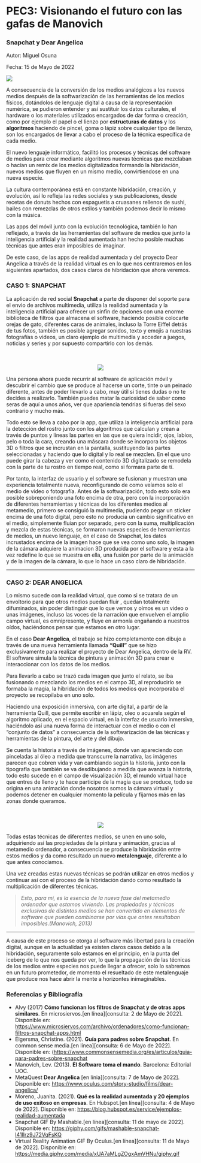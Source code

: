 # PEC3: Visionando el futuro con las gafas de Manovich

### Snapchat y Dear Angelica

Autor: Miguel Osuna

Fecha: 15 de Mayo de 2022

![](https://cdn.pixabay.com/photo/2021/11/23/10/43/virtual-6818393_1280.jpg)


A consecuencia de la conversión de los medios analógicos a los nuevos medios después de la softwarización de las herramientas de los medios físicos, dotándolos de lenguaje digital a causa de la representación numérica, se pudieron entender y así sustituir los datos culturales, el hardware o los materiales utilizados encargados de dar forma o creación, como por ejemplo el papel o el lienzo por **estructuras de datos** y los **algoritmos** haciendo de pincel, goma o lápiz sobre cualquier tipo de lienzo, son los encargados de llevar a cabo el proceso de la técnica específica de cada medio.

El nuevo lenguaje informático, facilitó los procesos y técnicas del software de medios para crear mediante algoritmos nuevas técnicas que mezclaban o hacían un remix de los medios digitalizados formando la hibridación, nuevos medios que fluyen en un mismo medio, convirtiendose en una nueva especie.

La cultura contemporánea está en constante hibridación, creación, y evolución, así lo refleja las redes sociales y sus publicaciones, desde recetas de donuts hechos con espaguetis a cruasanes rellenos de sushi, bailes con remezclas de  otros estilos y también podemos decir lo mismo con la música.

Las apps del móvil junto con la evolución tecnológica, también lo han reflejado, a través de las herramientas del software de medios que junto la inteligencia artificial y la realidad aumentada han hecho posible muchas técnicas que antes eran imposibles de imaginar.

De este caso, de las apps de realidad aumentada y del proyecto Dear Angelica a través de la realidad virtual es en lo que nos centraremos en los siguientes apartados, dos casos claros de hibridación que ahora veremos.

### **CASO 1: SNAPCHAT**

La aplicación de red social **Snapchat** a parte de disponer del soporte para el envio de archivos multimedia, utiliza la realidad aumentada y la inteligencia artificial para ofrecer un sinfín de opciones con una enorme biblioteca de filtros que almacena el software, haciendo posible colocarte orejas de gato, diferentes caras de animales, incluso la Torre Eiffel detrás de tus fotos, también es posible agregar sonidos, texto y emojis a nuestras fotografías o videos, un claro ejemplo de multimedia y acceder a juegos, noticias y series y por supuesto compartirlo con los demás.
<p align="center">
  <br><br>
  <img src="https://user-images.githubusercontent.com/104562142/168467919-30af32a3-eccf-4b7f-a13a-5f21018eaaa2.gif">
</p> 
Una persona ahora puede recurrir al software de aplicación móvil y descubrir el cambio que se produce al hacerse un corte, tinte o un peinado diferente, antes de poder llevarlo a cabo, muy útil si tienes dudas o no te decides a realizarlo. También puedes matar la curiosidad de saber como seras de aquí a unos años, ver que apariencia tendrias si fueras del sexo contrario y mucho más.

Todo esto se lleva a cabo por la app, que utiliza la inteligencia artificial para la detección del rostro junto con los algoritmos que calculan y crean a través de puntos y líneas las partes en las que se quiera incidir, ojos, labios, pelo o toda la cara, creando una máscara donde se incorpora los objetos 3D o filtros que se incrustan en la pantalla, sustituyendo las partes seleccionadas y haciendo que lo digital y lo real se mezclen. En el que uno puede girar la cabeza y ver como el contenido 3D digitalizado se remodela con la parte de tu rostro en tiempo real, como si formara parte de tí. 

Por tanto, la interfaz de usuario y el software se fusionan y muestran una experiencia totalmente nueva, reconfigurando de como veíamos solo el medio de video o fotografía. Antes de la softwarización, todo esto solo era posible sobreponiendo una foto encima de otra, pero con la incorporación de diferentes herramientas y técnicas de los diferentes medios al metamedio, primero se consiguió la multimedia, pudiendo pegar un sticker encima de una foto digital, pero esto no producia un cambio significativo en el medio, simplemente fluian por separado, pero con la suma, multiplicación y mezcla de estas técnicas, se formaron nuevas especies de herramientas de medios, un nuevo lenguaje, en el caso de Snapchat, los datos incrustados encima de la imagen hace que se vea como uno solo, la imagen de la cámara adquiere la animacion 3D producida por el software y esta a la vez redefine lo que se muestra en ella, una fusión por parte de la animación y de la imagen de la cámara, lo que lo hace un caso claro de hibridación.
*******
### **CASO 2: DEAR ANGELICA**

Lo mismo sucede con la realidad virtual, que como si se tratara de un envoltorio para que otros medios puedan fluir , quedan totalmente difuminados, sin poder distinguir que lo que vemos y oímos es un video o unas imágenes, incluso las voces de la narración que envuelven el amplio campo virtual, es omnipresente, y fluye en armonía engañando a nuestros oídos, haciéndonos pensar que estamos en otro lugar.

En el caso **Dear Angelica**, el trabajo se hizo completamente con dibujo a través de una nueva herramienta llamada **“Quill”** que se hizo exclusivamente para realizar el proyecto de Dear Angelica, dentro de la RV. El software simula la técnica de pintura y animación 3D para crear e interaccionar con los datos de los medios.

Para llevarlo a cabo se trazó cada imagen que junto el relato, se iba fusionando o mezclando los medios en el campo 3D, al reproducirlo se formaba la magia, la hibridación de todos los medios que incorporaba el proyecto se recopilaba en uno solo.

Haciendo una exposición inmersiva, con arte digital, a partir de la herramienta Quill, que permite escribir en lápiz, oleo o acuarela según el algoritmo aplicado, en el espacio virtual, en la interfaz de usuario inmersiva, haciéndolo así una nueva forma de interactuar con el medio o con el “conjunto de datos” a consecuencia de la softwarización de las técnicas y herramientas de la pintura, del arte y del dibujo.

Se cuenta la historia a través de imágenes, donde van apareciendo con pinceladas al óleo a medida que transcurre la narrativa, las imágenes parecen que cobren vida y van cambiando según la historia, junto con la tipografía que también se va desdibujando a medida que avanza la historia, todo esto sucede en el campo de visualización 3D, el mundo virtual hace que entres de lleno y te hace participe de la magia que se produce, todo se origina en una animación donde nosotros somos la cámara virtual y podemos detener en cualquier momento la película y fijarnos más en las zonas donde queramos.

<p align="center">
  <br><br>
  <img src="https://user-images.githubusercontent.com/104562142/167853017-d07d19eb-e019-4836-bc9b-e480b768e490.gif">
</p>

Todas estas técnicas de diferentes medios, se unen en uno solo, adquiriendo así  las propiedades de la pintura y animación, gracias al metamedio ordenador, a consecuencia se produce la hibridación entre estos medios y da como resultado un nuevo **metalenguaje**, diferente a lo que antes conocíamos.

Una vez creadas estas nuevas técnicas se podrán utilizar en otros medios y continuar así con el proceso de la hibridación dando como resultado la multiplicación de diferentes técnicas.

> *Esto, para mí, es la esencia de la nueva fase del metamedio ordenador que estamos viviendo. Las propiedades y técnicas exclusivas de distintos medios se han convertido en elementos de software que pueden combinarse por vías que antes resultaban imposibles.(Manovich, 2013)*
******
A causa de este proceso se otorga al software más libertad para la creación digital, aunque en la actualidad ya existen claros casos debido a la hibridación, seguramente solo estamos en el principio, en la punta del iceberg de lo que nos queda por ver, lo que la propagación de las técnicas de los medios entre especies nos puede llegar a ofrecer, solo lo sabremos en un futuro prometedor, de momento el resueltado de este metalenguaje que produce nos hace abrir la mente a horizontes inimaginables.

### [](https://github.com/mgea/PEC3_Manovich_Reloaded#referencias-y-bibliograf%C3%ADa)Referencias y Bibliografía

- Alvy (2017) **Cómo funcionan los filtros de Snapchat y de otras apps similares**. En microsiervos.[en línea][consulta: 2 de Mayo de 2022]. Disponible en:
https://www.microsiervos.com/archivo/ordenadores/como-funcionan-filtros-snapchat-apps.html
- Elgersma, Christine. (2021). **Guía para padres sobre Snapchat**. En common sense media.[en línea][consulta: 6 de Mayo de 2022]. Disponible en:    (https://www.commonsensemedia.org/es/articulos/guia-para-padres-sobre-snapchat
- Manovich, Lev. (2013).  **El Software toma el mando**. Barcelona: Editorial UOC.
- MetaQuest **Dear Angelica** [en línia][consulta: 7 de Mayo de 2022]. Disponible en: https://www.oculus.com/story-studio/films/dear-angelica/
- Moreno, Juanita. (2021). **Qué es la realidad aumentada y 20 ejemplos de uso exitoso en empresas**. En Hubspot.[en línea][consulta: 4 de Mayo de 2022]. Disponible en: https://blog.hubspot.es/service/ejemplos-realidad-aumentada
- Snapchat GIF By Mashable.[en línea][consulta: 11 de mayo de 2022]. Disponible en: https://giphy.com/gifs/mashable-snapchat-l41lIrz9J72VqFsKQ
- Virtual Reality Animation GIF By Oculus.[en línea][consulta: 11 de Mayo de 2022]. Disponible en: https://media.giphy.com/media/xUA7aMLgZOgxAmVHNu/giphy.gif
